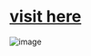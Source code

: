# [visit here](https://main--dulcet-macaron-05cb92.netlify.app/)

![image](https://github.com/satish-kg/f4-con1-test/assets/80269402/3062f86b-a922-4481-8d6c-723df34022f3)
